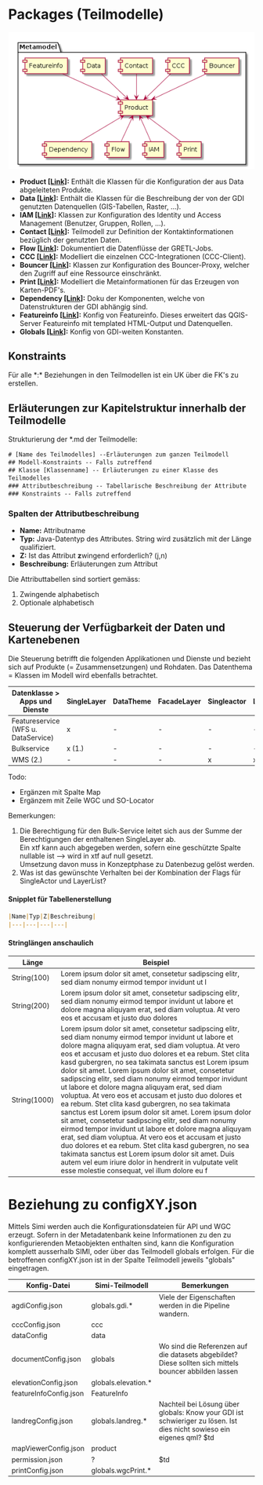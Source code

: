 # Packages (Teilmodelle)

![Übersicht der Teilmodelle](../puml/rendered/simi_overview.png)

* **Product [[Link]](product.md):** Enthält die Klassen für die Konfiguration der aus Data abgeleiteten Produkte. 
* **Data [[Link]](data.md):** Enthält die Klassen für die Beschreibung der von der GDI genutzten 
Datenquellen (GIS-Tabellen, Raster, ...).
* **IAM [[Link]](iam.md):** Klassen zur Konfiguration des Identity und 
Access Management (Benutzer, Gruppen, Rollen, ...).
* **Contact [[Link]](contact.md):** Teilmodell zur Definition der Kontaktinformationen 
bezüglich der genutzten Daten.
* **Flow [[Link]](flow.md):** Dokumentiert die Datenflüsse der GRETL-Jobs.
* **CCC [[Link]](ccc.md):** Modelliert die einzelnen CCC-Integrationen (CCC-Client).
* **Bouncer [[Link]](bouncer.md):** Klassen zur Konfiguration des Bouncer-Proxy, welcher den Zugriff auf eine Ressource einschränkt.
* **Print [[Link]](print.md):** Modelliert die Metainformationen für das Erzeugen von Karten-PDF's.
* **Dependency [[Link]](dependency.md):** Doku der Komponenten, welche von Datenstrukturen der GDI abhängig sind.
* **Featureinfo [[Link]](featureinfo.md):** Konfig von Featureinfo. Dieses erweitert das QGIS-Server Featureinfo mit templated HTML-Output und Datenquellen.
* **Globals [[Link]](globals.md):** Konfig von GDI-weiten Konstanten.

## Konstraints

Für alle \*:\* Beziehungen in den Teilmodellen ist ein UK über die FK's zu erstellen.

## Erläuterungen zur Kapitelstruktur innerhalb der Teilmodelle

Strukturierung der *.md der Teilmodelle:
 
```
# [Name des Teilmodelles] --Erläuterungen zum ganzen Teilmodell
## Modell-Konstraints -- Falls zutreffend
## Klasse [Klassenname] -- Erläuterungen zu einer Klasse des Teilmodelles
### Attributbeschreibung -- Tabellarische Beschreibung der Attribute
### Konstraints -- Falls zutreffend
```

### Spalten der Attributbeschreibung

* **Name:** Attributname
* **Typ:** Java-Datentyp des Attributes. String wird zusätzlich mit der Länge qualifiziert.
* **Z:** Ist das Attribut **z**wingend erforderlich? (j,n)
* **Beschreibung:** Erläuterungen zum Attribut

Die Attributtabellen sind sortiert gemäss:
1. Zwingende alphabetisch
2. Optionale alphabetisch

## Steuerung der Verfügbarkeit der Daten und Kartenebenen

Die Steuerung betrifft die folgenden Applikationen und Dienste und bezieht sich auf Produkte (= Zusammensetzungen)
und Rohdaten. Das Datenthema = Klassen im Modell wird ebenfalls betrachtet.

|Datenklasse \><br>Apps und Dienste|SingleLayer|DataTheme|FacadeLayer|Singleactor|LayerList|
|---|---|---|---|---|---|
|Featureservice (WFS u. DataService)|x|-|-|-|-|
|Bulkservice|x (1.)|-|-|-|-|
|WMS (2.)|-|-|-|x|x|

Todo: 
* Ergänzen mit Spalte Map
* Ergänzem mit Zeile WGC und SO-Locator

Bemerkungen:
1. Die Berechtigung für den Bulk-Service leitet sich aus der Summe der Berechtigungen der enthaltenen SingleLayer ab.   
Ein xtf kann auch abgegeben werden, sofern eine geschützte Spalte nullable ist --> wird in xtf auf null gesetzt.   
Umsetzung davon muss in Konzeptphase zu Datenbezug gelöst werden. 
2. Was ist das gewünschte Verhalten bei der Kombination der Flags für SingleActor und LayerList?

#### Snipplet für Tabellenerstellung

```markdown
|Name|Typ|Z|Beschreibung|
|---|---|---|---|
```

#### Stringlängen anschaulich

|Länge|Beispiel|
|---|---|
|String(100)|Lorem ipsum dolor sit amet, consetetur sadipscing elitr, sed diam nonumy eirmod tempor invidunt ut l|
|String(200)|Lorem ipsum dolor sit amet, consetetur sadipscing elitr, sed diam nonumy eirmod tempor invidunt ut labore et dolore magna aliquyam erat, sed diam voluptua. At vero eos et accusam et justo duo dolores |
|String(1000)|Lorem ipsum dolor sit amet, consetetur sadipscing elitr, sed diam nonumy eirmod tempor invidunt ut labore et dolore magna aliquyam erat, sed diam voluptua. At vero eos et accusam et justo duo dolores et ea rebum. Stet clita kasd gubergren, no sea takimata sanctus est Lorem ipsum dolor sit amet. Lorem ipsum dolor sit amet, consetetur sadipscing elitr, sed diam nonumy eirmod tempor invidunt ut labore et dolore magna aliquyam erat, sed diam voluptua. At vero eos et accusam et justo duo dolores et ea rebum. Stet clita kasd gubergren, no sea takimata sanctus est Lorem ipsum dolor sit amet. Lorem ipsum dolor sit amet, consetetur sadipscing elitr, sed diam nonumy eirmod tempor invidunt ut labore et dolore magna aliquyam erat, sed diam voluptua. At vero eos et accusam et justo duo dolores et ea rebum. Stet clita kasd gubergren, no sea takimata sanctus est Lorem ipsum dolor sit amet. Duis autem vel eum iriure dolor in hendrerit in vulputate velit esse molestie consequat, vel illum dolore eu f|

# Beziehung zu configXY.json

Mittels Simi werden auch die Konfigurationsdateien für API und WGC erzeugt. Sofern in der Metadatenbank keine Informationen
zu den zu konfigurierenden Metaobjekten enthalten sind, kann die Konfiguration komplett ausserhalb SIMI, oder über das
Teilmodell globals erfolgen. Für die betroffenen configXY.json ist in der Spalte Teilmodell jeweils "globals" eingetragen.

|Konfig-Datei|Simi-Teilmodell|Bemerkungen|
|---|---|---|
|agdiConfig.json|globals.gdi.*|Viele der Eigenschaften werden in die Pipeline wandern.|
|cccConfig.json|ccc|
|dataConfig|data||
|documentConfig.json|globals|Wo sind die Referenzen auf die datasets abgebildet? Diese sollten sich mittels bouncer abbilden lassen||
|elevationConfig.json|globals.elevation.*||
|featureInfoConfig.json|FeatureInfo||
|landregConfig.json|globals.landreg.*|Nachteil bei Lösung über globals: Know your GDI ist schwieriger zu lösen. Ist dies nicht sowieso ein eigenes qml? $td|
|mapViewerConfig.json|product||
|permission.json|?|$td|
|printConfig.json|globals.wgcPrint.*||








#










